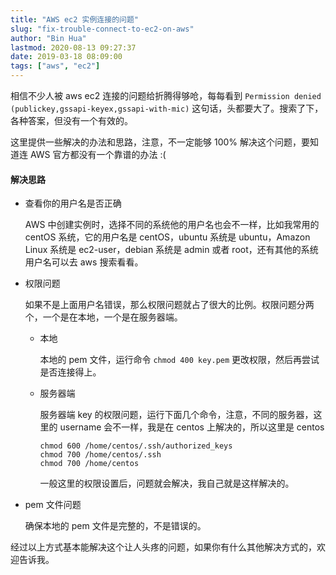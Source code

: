 ```yaml
---
title: "AWS ec2 实例连接的问题"
slug: "fix-trouble-connect-to-ec2-on-aws"
author: "Bin Hua"
lastmod: 2020-08-13 09:27:37
date: 2019-03-18 08:09:00
tags: ["aws", "ec2"]
---
```


相信不少人被 aws ec2 连接的问题给折腾得够呛，每每看到 `Permission denied (publickey,gssapi-keyex,gssapi-with-mic)` 这句话，头都要大了。搜索了下，各种答案，但没有一个有效的。

这里提供一些解决的办法和思路，注意，不一定能够 100% 解决这个问题，要知道连 AWS 官方都没有一个靠谱的办法 :(

#### 解决思路

- 查看你的用户名是否正确

    AWS 中创建实例时，选择不同的系统他的用户名也会不一样，比如我常用的 centOS 系统，它的用户名是 centOS，ubuntu 系统是 ubuntu，Amazon Linux 系统是 ec2-user，debian 系统是 admin 或者 root，还有其他的系统用户名可以去 aws 搜索看看。
    
- 权限问题

    如果不是上面用户名错误，那么权限问题就占了很大的比例。权限问题分两个，一个是在本地，一个是在服务器端。
    
    - 本地

        本地的 pem 文件，运行命令 `chmod 400 key.pem` 更改权限，然后再尝试是否连接得上。
        
    - 服务器端

        服务器端 key 的权限问题，运行下面几个命令，注意，不同的服务器，这里的 username 会不一样，我是在 centos 上解决的，所以这里是 centos
        
        ```
        chmod 600 /home/centos/.ssh/authorized_keys
        chmod 700 /home/centos/.ssh
        chmod 700 /home/centos
        ```
        
        一般这里的权限设置后，问题就会解决，我自己就是这样解决的。
        
- pem 文件问题

    确保本地的 pem 文件是完整的，不是错误的。
    
经过以上方式基本能解决这个让人头疼的问题，如果你有什么其他解决方式的，欢迎告诉我。